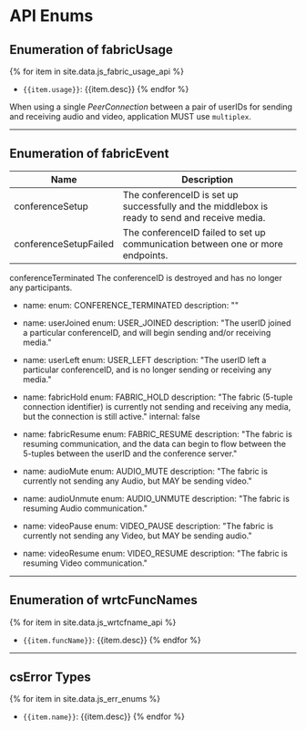 # API Enums

## Enumeration of fabricUsage

{% for item in site.data.js_fabric_usage_api %}
- `{{item.usage}}`: {{item.desc}}
{% endfor %}

When using a single _PeerConnection_ between a pair of userIDs for sending and receiving audio and video, application MUST use `multiplex`.

<!-- Currently monitoring DATA traffic is NOT SUPPORTED, because the browser does not yet implement any DataChannel statistics. -->

---

## Enumeration of fabricEvent

Name  | Description
---------  | -----------
conferenceSetup | The conferenceID is set up successfully and the middlebox is ready to send and receive media.
conferenceSetupFailed  | The conferenceID failed to set up communication between one or more endpoints.
conferenceTerminated 	The conferenceID is destroyed and has no longer any participants.
  
- name: 
  enum: CONFERENCE_TERMINATED
  description: ""
  
- name: userJoined
  enum: USER_JOINED
  description: "The userID joined a particular conferenceID, and will begin sending and/or receiving media."
  

- name: userLeft
  enum: USER_LEFT
  description: "The userID left a particular conferenceID, and is no longer sending or receiving any media."

- name: fabricHold
  enum: FABRIC_HOLD
  description: "The fabric (5-tuple connection identifier) is currently not sending and receiving any media, but the connection is still active."
  internal: false

- name: fabricResume
  enum: FABRIC_RESUME
  description: "The fabric is resuming communication, and the data can begin to flow between the 5-tuples between the userID and the conference server."

- name: audioMute
  enum: AUDIO_MUTE
  description: "The fabric is currently not sending any Audio, but MAY be sending video."

- name: audioUnmute
  enum: AUDIO_UNMUTE
  description: "The fabric is resuming Audio communication."

- name: videoPause
  enum: VIDEO_PAUSE
  description: "The fabric is currently not sending any Video, but MAY be sending audio."

- name: videoResume
  enum: VIDEO_RESUME
  description: "The fabric is resuming Video communication."
  
---

## Enumeration of wrtcFuncNames

{% for item in site.data.js_wrtcfname_api %}
- `{{item.funcName}}`: {{item.desc}}
{% endfor %}

---



## csError Types

{% for item in site.data.js_err_enums %}
- `{{item.name}}`: {{item.desc}}
{% endfor %}